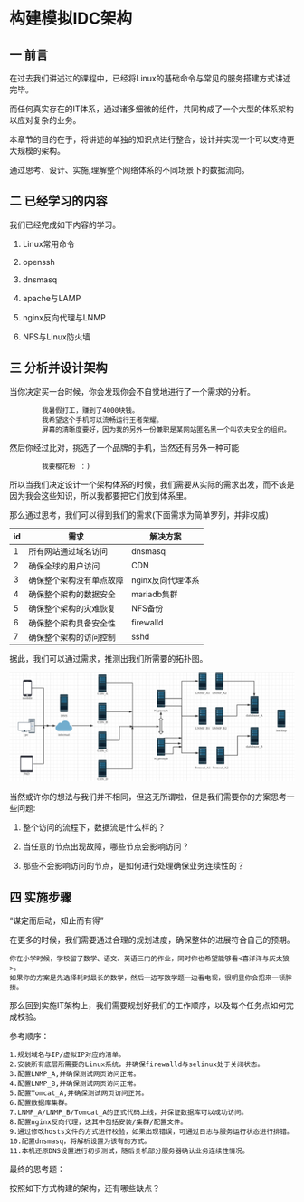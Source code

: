 # 构建模拟IDC架构

## 一 前言

在过去我们讲述过的课程中，已经将Linux的基础命令与常见的服务搭建方式讲述完毕。

而任何真实存在的IT体系，通过诸多细微的组件，共同构成了一个大型的体系架构以应对复杂的业务。

本章节的目的在于，将讲述的单独的知识点进行整合，设计并实现一个可以支持更大规模的架构。

通过思考、设计、实施,理解整个网络体系的不同场景下的数据流向。



## 二 已经学习的内容

我们已经完成如下内容的学习。

1. Linux常用命令

2. openssh

3. dnsmasq

4. apache与LAMP

5. nginx反向代理与LNMP

6. NFS与Linux防火墙

   

## 三 分析并设计架构

   当你决定买一台时候，你会发现你会不自觉地进行了一个需求的分析。

```
        我暑假打工，赚到了4000块钱。
        我希望这个手机可以流畅运行王者荣耀。        
        屏幕的清晰度要好，因为我的另外一份兼职是某网站匿名黑一个叫农夫安全的组织。
```

然后你经过比对，挑选了一个品牌的手机，当然还有另外一种可能

```
		我要樱花粉 ：)
```

所以当我们决定设计一个架构体系的时候，我们需要从实际的需求出发，而不该是因为我会这些知识，所以我都要把它们放到体系里。

那么通过思考，我们可以得到我们的需求(下面需求为简单罗列，并非权威)

| id   | 需求                     | 解决方案          |
| ---- | ------------------------ | ----------------- |
| 1    | 所有网站通过域名访问     | dnsmasq           |
| 2    | 确保全球的用户访问       | CDN               |
| 3    | 确保整个架构没有单点故障 | nginx反向代理体系 |
| 4    | 确保整个架构的数据安全   | mariadb集群       |
| 5    | 确保整个架构的灾难恢复   | NFS备份           |
| 6    | 确保整个架构具备安全性   | firewalld         |
| 7    | 确保整个架构的访问控制   | sshd              |

据此，我们可以通过需求，推测出我们所需要的拓扑图。

![image-20220331145010046](../../images//image-20220331145010046.png)

当然或许你的想法与我们并不相同，但这无所谓啦，但是我们需要你的方案思考一些问题:

1. 整个访问的流程下，数据流是什么样的？

2. 当任意的节点出现故障，哪些节点会影响访问？

3. 那些不会影响访问的节点，是如何进行处理确保业务连续性的？

   

## 四 实施步骤

“谋定而后动，知止而有得”

在更多的时候，我们需要通过合理的规划进度，确保整体的进展符合自己的预期。

```
你在小学时候，学校留了数学、语文、英语三门的作业，同时你也希望能够看<喜洋洋与灰太狼>。
如果你的方案是先选择耗时最长的数学，然后一边写数学题一边看电视，很明显你会招来一顿胖揍。
```

那么回到实施IT架构上，我们需要规划好我们的工作顺序，以及每个任务点如何完成校验。

参考顺序：

```
1.规划域名与IP/虚拟IP对应的清单。
2.安装所有底层所需要的Linux系统，并确保firewalld与selinux处于关闭状态。
3.配置LNMP_A,并确保测试网页访问正常。
4.配置LNMP_B,并确保测试网页访问正常。
5.配置Tomcat_A,并确保测试网页访问正常。
6.配置数据库集群。
7.LNMP_A/LNMP_B/Tomcat_A的正式代码上线，并保证数据库可以成功访问。
8.配置nginx反向代理，这其中包括安装/集群/配置文件。
9.通过修改hosts文件的方式进行校验，如果出现错误，可通过日志与服务运行状态进行排错。
10.配置dnsmasq，将解析设置为该有的方式。
11.本机还原DNS设置进行初步测试，随后关机部分服务器确认业务连续性情况。
```

最终的思考题：

按照如下方式构建的架构，还有哪些缺点？









